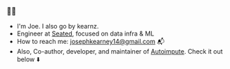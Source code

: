### 👋👋

- I'm Joe. I also go by kearnz.
- Engineer at [Seated](https://www.seatedapp.io/), focused on data infra & ML
- How to reach me: josephkearney14@gmail.com :mailbox_with_mail:
- Also, Co-author, developer, and maintainer of [Autoimpute](https://autoimpute.readthedocs.io/en/latest/). Check it out below :arrow_down:	
